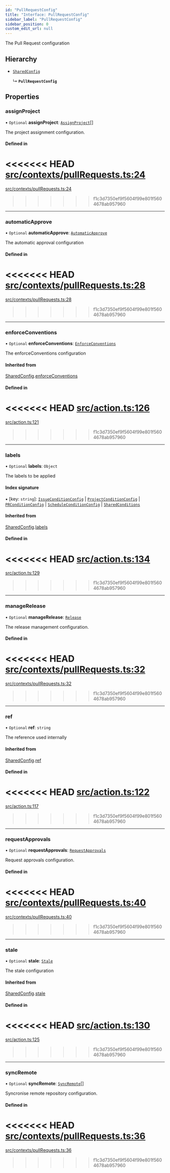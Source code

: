 ```yaml
---
id: "PullRequestConfig"
title: "Interface: PullRequestConfig"
sidebar_label: "PullRequestConfig"
sidebar_position: 0
custom_edit_url: null
---
```


<!-- @format -->

The Pull Request configuration

## Hierarchy

- [`SharedConfig`](SharedConfig.md)

  ↳ **`PullRequestConfig`**

## Properties

### assignProject

• `Optional` **assignProject**: [`AssignProject`](internal.AssignProject.md)[]

The project assignment configuration.

#### Defined in

<<<<<<< HEAD
[src/contexts/pullRequests.ts:24](https://github.com/Resnovas/smartcloud/blob/b9e22a9/src/contexts/pullRequests.ts#L24)
=======
[src/contexts/pullRequests.ts:24](https://github.com/Resnovas/smartcloud/blob/b91f5b4/src/contexts/pullRequests.ts#L24)

> > > > > > > f1c3d7350ef9f5604f99e801f5604678ab957960

---

### automaticApprove

• `Optional` **automaticApprove**: [`AutomaticApprove`](internal.AutomaticApprove.md)

The automatic approval configuration

#### Defined in

<<<<<<< HEAD
[src/contexts/pullRequests.ts:28](https://github.com/Resnovas/smartcloud/blob/b9e22a9/src/contexts/pullRequests.ts#L28)
=======
[src/contexts/pullRequests.ts:28](https://github.com/Resnovas/smartcloud/blob/b91f5b4/src/contexts/pullRequests.ts#L28)

> > > > > > > f1c3d7350ef9f5604f99e801f5604678ab957960

---

### enforceConventions

• `Optional` **enforceConventions**: [`EnforceConventions`](internal.EnforceConventions.md)

The enforceConventions configuration

#### Inherited from

[SharedConfig](SharedConfig.md).[enforceConventions](SharedConfig.md#enforceconventions)

#### Defined in

<<<<<<< HEAD
[src/action.ts:126](https://github.com/Resnovas/smartcloud/blob/b9e22a9/src/action.ts#L126)
=======
[src/action.ts:121](https://github.com/Resnovas/smartcloud/blob/b91f5b4/src/action.ts#L121)

> > > > > > > f1c3d7350ef9f5604f99e801f5604678ab957960

---

### labels

• `Optional` **labels**: `Object`

The labels to be applied

#### Index signature

▪ [key: `string`]: [`IssueConditionConfig`](IssueConditionConfig.md) \| [`ProjectConditionConfig`](ProjectConditionConfig.md) \| [`PRConditionConfig`](PRConditionConfig.md) \| [`ScheduleConditionConfig`](ScheduleConditionConfig.md) \| [`SharedConditions`](SharedConditions.md)

#### Inherited from

[SharedConfig](SharedConfig.md).[labels](SharedConfig.md#labels)

#### Defined in

<<<<<<< HEAD
[src/action.ts:134](https://github.com/Resnovas/smartcloud/blob/b9e22a9/src/action.ts#L134)
=======
[src/action.ts:129](https://github.com/Resnovas/smartcloud/blob/b91f5b4/src/action.ts#L129)

> > > > > > > f1c3d7350ef9f5604f99e801f5604678ab957960

---

### manageRelease

• `Optional` **manageRelease**: [`Release`](internal.Release.md)

The release management configuration.

#### Defined in

<<<<<<< HEAD
[src/contexts/pullRequests.ts:32](https://github.com/Resnovas/smartcloud/blob/b9e22a9/src/contexts/pullRequests.ts#L32)
=======
[src/contexts/pullRequests.ts:32](https://github.com/Resnovas/smartcloud/blob/b91f5b4/src/contexts/pullRequests.ts#L32)

> > > > > > > f1c3d7350ef9f5604f99e801f5604678ab957960

---

### ref

• `Optional` **ref**: `string`

The reference used internally

#### Inherited from

[SharedConfig](SharedConfig.md).[ref](SharedConfig.md#ref)

#### Defined in

<<<<<<< HEAD
[src/action.ts:122](https://github.com/Resnovas/smartcloud/blob/b9e22a9/src/action.ts#L122)
=======
[src/action.ts:117](https://github.com/Resnovas/smartcloud/blob/b91f5b4/src/action.ts#L117)

> > > > > > > f1c3d7350ef9f5604f99e801f5604678ab957960

---

### requestApprovals

• `Optional` **requestApprovals**: [`RequestApprovals`](internal.RequestApprovals.md)

Request approvals configuration.

#### Defined in

<<<<<<< HEAD
[src/contexts/pullRequests.ts:40](https://github.com/Resnovas/smartcloud/blob/b9e22a9/src/contexts/pullRequests.ts#L40)
=======
[src/contexts/pullRequests.ts:40](https://github.com/Resnovas/smartcloud/blob/b91f5b4/src/contexts/pullRequests.ts#L40)

> > > > > > > f1c3d7350ef9f5604f99e801f5604678ab957960

---

### stale

• `Optional` **stale**: [`Stale`](internal.Stale.md)

The stale configuration

#### Inherited from

[SharedConfig](SharedConfig.md).[stale](SharedConfig.md#stale)

#### Defined in

<<<<<<< HEAD
[src/action.ts:130](https://github.com/Resnovas/smartcloud/blob/b9e22a9/src/action.ts#L130)
=======
[src/action.ts:125](https://github.com/Resnovas/smartcloud/blob/b91f5b4/src/action.ts#L125)

> > > > > > > f1c3d7350ef9f5604f99e801f5604678ab957960

---

### syncRemote

• `Optional` **syncRemote**: [`SyncRemote`](internal.SyncRemote.md)[]

Syncronise remote repository configuration.

#### Defined in

<<<<<<< HEAD
[src/contexts/pullRequests.ts:36](https://github.com/Resnovas/smartcloud/blob/b9e22a9/src/contexts/pullRequests.ts#L36)
=======
[src/contexts/pullRequests.ts:36](https://github.com/Resnovas/smartcloud/blob/b91f5b4/src/contexts/pullRequests.ts#L36)

> > > > > > > f1c3d7350ef9f5604f99e801f5604678ab957960
